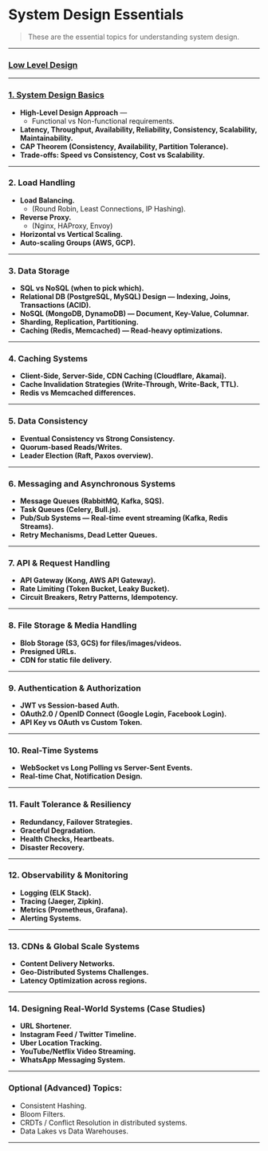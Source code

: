 # System Design Essentials

> These are the essential topics for understanding system design.

---
### **[Low Level Design](./Low%20Level%20Design.md)**

---

### **[1. System Design Basics](./System%20Design%20Basics.md)**

* **High-Level Design Approach** —
  * Functional vs Non-functional requirements.
* **Latency, Throughput, Availability, Reliability, Consistency, Scalability, Maintainability.**
* **CAP Theorem (Consistency, Availability, Partition Tolerance).**
* **Trade-offs: Speed vs Consistency, Cost vs Scalability.**

---

### **2. Load Handling**

* **Load Balancing.**
  * (Round Robin, Least Connections, IP Hashing).
* **Reverse Proxy.**
  * (Nginx, HAProxy, Envoy)
* **Horizontal vs Vertical Scaling.**
* **Auto-scaling Groups (AWS, GCP).**

---

### **3. Data Storage**

* **SQL vs NoSQL (when to pick which).**
* **Relational DB (PostgreSQL, MySQL) Design — Indexing, Joins, Transactions (ACID).**
* **NoSQL (MongoDB, DynamoDB) — Document, Key-Value, Columnar.**
* **Sharding, Replication, Partitioning.**
* **Caching (Redis, Memcached) — Read-heavy optimizations.**

---

### **4. Caching Systems**

* **Client-Side, Server-Side, CDN Caching (Cloudflare, Akamai).**
* **Cache Invalidation Strategies (Write-Through, Write-Back, TTL).**
* **Redis vs Memcached differences.**

---

### **5. Data Consistency**

* **Eventual Consistency vs Strong Consistency.**
* **Quorum-based Reads/Writes.**
* **Leader Election (Raft, Paxos overview).**

---

### **6. Messaging and Asynchronous Systems**

* **Message Queues (RabbitMQ, Kafka, SQS).**
* **Task Queues (Celery, Bull.js).**
* **Pub/Sub Systems — Real-time event streaming (Kafka, Redis Streams).**
* **Retry Mechanisms, Dead Letter Queues.**

---

### **7. API & Request Handling**

* **API Gateway (Kong, AWS API Gateway).**
* **Rate Limiting (Token Bucket, Leaky Bucket).**
* **Circuit Breakers, Retry Patterns, Idempotency.**

---

### **8. File Storage & Media Handling**

* **Blob Storage (S3, GCS) for files/images/videos.**
* **Presigned URLs.**
* **CDN for static file delivery.**

---

### **9. Authentication & Authorization**

* **JWT vs Session-based Auth.**
* **OAuth2.0 / OpenID Connect (Google Login, Facebook Login).**
* **API Key vs OAuth vs Custom Token.**

---

### **10. Real-Time Systems**

* **WebSocket vs Long Polling vs Server-Sent Events.**
* **Real-time Chat, Notification Design.**

---

### **11. Fault Tolerance & Resiliency**

* **Redundancy, Failover Strategies.**
* **Graceful Degradation.**
* **Health Checks, Heartbeats.**
* **Disaster Recovery.**

---

### **12. Observability & Monitoring**

* **Logging (ELK Stack).**
* **Tracing (Jaeger, Zipkin).**
* **Metrics (Prometheus, Grafana).**
* **Alerting Systems.**

---

### **13. CDNs & Global Scale Systems**

* **Content Delivery Networks.**
* **Geo-Distributed Systems Challenges.**
* **Latency Optimization across regions.**

---

### **14. Designing Real-World Systems (Case Studies)**

* **URL Shortener.**
* **Instagram Feed / Twitter Timeline.**
* **Uber Location Tracking.**
* **YouTube/Netflix Video Streaming.**
* **WhatsApp Messaging System.**

---

### **Optional (Advanced) Topics:**

* Consistent Hashing.
* Bloom Filters.
* CRDTs / Conflict Resolution in distributed systems.
* Data Lakes vs Data Warehouses.

---

